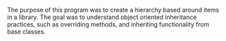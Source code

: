 The purpose of this program was to create a hierarchy based around items in a library. The goal was to understand object oriented inheritance practices, such as overriding methods, and inheriting functionality from base classes.
